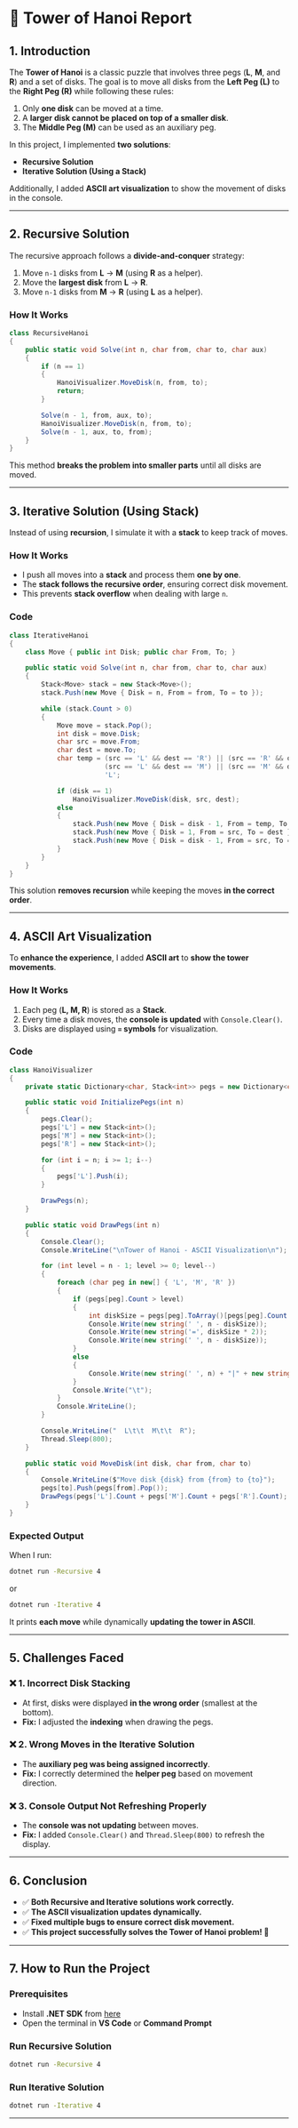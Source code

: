 # 📜 Tower of Hanoi Report

## 1. Introduction
The **Tower of Hanoi** is a classic puzzle that involves three pegs (**L**, **M**, and **R**) and a set of disks. The goal is to move all disks from the **Left Peg (L)** to the **Right Peg (R)** while following these rules:
1. Only **one disk** can be moved at a time.
2. A **larger disk cannot be placed on top of a smaller disk**.
3. The **Middle Peg (M)** can be used as an auxiliary peg.

In this project, I implemented **two solutions**:
- **Recursive Solution**
- **Iterative Solution (Using a Stack)**  

Additionally, I added **ASCII art visualization** to show the movement of disks in the console.

---

## 2. Recursive Solution
The recursive approach follows a **divide-and-conquer** strategy:
1. Move `n-1` disks from **L** → **M** (using **R** as a helper).
2. Move the **largest disk** from **L** → **R**.
3. Move `n-1` disks from **M** → **R** (using **L** as a helper).

### **How It Works**
```csharp
class RecursiveHanoi
{
    public static void Solve(int n, char from, char to, char aux)
    {
        if (n == 1)
        {
            HanoiVisualizer.MoveDisk(n, from, to);
            return;
        }

        Solve(n - 1, from, aux, to);
        HanoiVisualizer.MoveDisk(n, from, to);
        Solve(n - 1, aux, to, from);
    }
}
```
This method **breaks the problem into smaller parts** until all disks are moved.

---

## 3. Iterative Solution (Using Stack)
Instead of using **recursion**, I simulate it with a **stack** to keep track of moves.

### **How It Works**
- I push all moves into a **stack** and process them **one by one**.
- The **stack follows the recursive order**, ensuring correct disk movement.
- This prevents **stack overflow** when dealing with large `n`.

### **Code**
```csharp
class IterativeHanoi
{
    class Move { public int Disk; public char From, To; }

    public static void Solve(int n, char from, char to, char aux)
    {
        Stack<Move> stack = new Stack<Move>();
        stack.Push(new Move { Disk = n, From = from, To = to });

        while (stack.Count > 0)
        {
            Move move = stack.Pop();
            int disk = move.Disk;
            char src = move.From;
            char dest = move.To;
            char temp = (src == 'L' && dest == 'R') || (src == 'R' && dest == 'L') ? 'M' :
                        (src == 'L' && dest == 'M') || (src == 'M' && dest == 'L') ? 'R' :
                        'L';

            if (disk == 1)
                HanoiVisualizer.MoveDisk(disk, src, dest);
            else
            {
                stack.Push(new Move { Disk = disk - 1, From = temp, To = dest });
                stack.Push(new Move { Disk = 1, From = src, To = dest });
                stack.Push(new Move { Disk = disk - 1, From = src, To = temp });
            }
        }
    }
}
```
This solution **removes recursion** while keeping the moves **in the correct order**.

---

## 4. ASCII Art Visualization
To **enhance the experience**, I added **ASCII art** to **show the tower movements**.

### **How It Works**
1. Each peg (**L, M, R**) is stored as a **Stack<int>**.
2. Every time a disk moves, the **console is updated** with `Console.Clear()`.
3. Disks are displayed using **`=` symbols** for visualization.

### **Code**
```csharp
class HanoiVisualizer
{
    private static Dictionary<char, Stack<int>> pegs = new Dictionary<char, Stack<int>>();

    public static void InitializePegs(int n)
    {
        pegs.Clear();
        pegs['L'] = new Stack<int>();
        pegs['M'] = new Stack<int>();
        pegs['R'] = new Stack<int>();

        for (int i = n; i >= 1; i--)
        {
            pegs['L'].Push(i);
        }

        DrawPegs(n);
    }

    public static void DrawPegs(int n)
    {
        Console.Clear();
        Console.WriteLine("\nTower of Hanoi - ASCII Visualization\n");

        for (int level = n - 1; level >= 0; level--)
        {
            foreach (char peg in new[] { 'L', 'M', 'R' })
            {
                if (pegs[peg].Count > level)
                {
                    int diskSize = pegs[peg].ToArray()[pegs[peg].Count - 1 - level];
                    Console.Write(new string(' ', n - diskSize));
                    Console.Write(new string('=', diskSize * 2));
                    Console.Write(new string(' ', n - diskSize));
                }
                else
                {
                    Console.Write(new string(' ', n) + "|" + new string(' ', n));
                }
                Console.Write("\t");
            }
            Console.WriteLine();
        }

        Console.WriteLine("  L\t\t  M\t\t  R");
        Thread.Sleep(800);
    }

    public static void MoveDisk(int disk, char from, char to)
    {
        Console.WriteLine($"Move disk {disk} from {from} to {to}");
        pegs[to].Push(pegs[from].Pop());
        DrawPegs(pegs['L'].Count + pegs['M'].Count + pegs['R'].Count);
    }
}
```
### **Expected Output**
When I run:
```sh
dotnet run -Recursive 4
```
or
```sh
dotnet run -Iterative 4
```
It prints **each move** while dynamically **updating the tower in ASCII**.

---

## 5. Challenges Faced
### ❌ **1. Incorrect Disk Stacking**
- At first, disks were displayed **in the wrong order** (smallest at the bottom).
- **Fix:** I adjusted the **indexing** when drawing the pegs.

### ❌ **2. Wrong Moves in the Iterative Solution**
- The **auxiliary peg was being assigned incorrectly**.
- **Fix:** I correctly determined the **helper peg** based on movement direction.

### ❌ **3. Console Output Not Refreshing Properly**
- The **console was not updating** between moves.
- **Fix:** I added `Console.Clear()` and `Thread.Sleep(800)` to refresh the display.

---

## 6. Conclusion
- ✅ **Both Recursive and Iterative solutions work correctly.**
- ✅ **The ASCII visualization updates dynamically.**
- ✅ **Fixed multiple bugs to ensure correct disk movement.**
- ✅ **This project successfully solves the Tower of Hanoi problem! 🎉**

---
## **7. How to Run the Project**
### **Prerequisites**
- Install **.NET SDK** from [here](https://dotnet.microsoft.com/download)
- Open the terminal in **VS Code** or **Command Prompt**

### **Run Recursive Solution**
```sh
dotnet run -Recursive 4
```

### **Run Iterative Solution**
```sh
dotnet run -Iterative 4
```

---